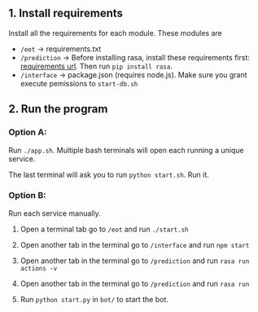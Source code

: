 ## 1. Install requirements

Install all the requirements for each module. These modules are
* `/eot` -> requirements.txt
* `/prediction` -> Before installing rasa, install these requirements first: [requirements url](https://github.com/HWUConvAgentsProject/CA2020_instructions/blob/master/rasa_tutorial/requirements.txt). Then run `pip install rasa`.
* `/interface` -> package.json (requires node.js). Make sure you grant execute pemissions to `start-db.sh`

## 2. Run the program

### Option A:

Run `./app.sh`. Multiple bash terminals will open each running a unique service.

The last terminal will ask you to run `python start.sh`. Run it.

### Option B:

Run each service manually.

1. Open a terminal tab go to `/eot` and run `./start.sh`

3. Open another tab in the terminal go to `/interface` and run `npm start`

4. Open another tab in the terminal go to `/prediction` and run `rasa run actions -v`

5. Open another tab in the terminal go to `/prediction` and run `rasa run`

6. Run `python start.py` in `bot/` to start the bot.

